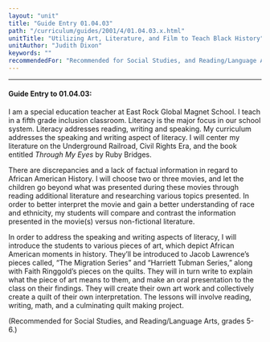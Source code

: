 ```yaml
---
layout: "unit"
title: "Guide Entry 01.04.03"
path: "/curriculum/guides/2001/4/01.04.03.x.html"
unitTitle: "Utilizing Art, Literature, and Film to Teach Black History"
unitAuthor: "Judith Dixon"
keywords: ""
recommendedFor: "Recommended for Social Studies, and Reading/Language Arts, grades 5-6."
---
```

<body>
<hr/>
<h4>
Guide Entry to 01.04.03:
</h4>
<p>
I am a special education teacher at East Rock Global Magnet School. I teach in a fifth grade inclusion classroom. Literacy is the major focus in our school system. Literacy addresses reading, writing and speaking. My curriculum addresses the speaking and writing aspect of literacy. I will center my literature on the Underground Railroad, Civil Rights Era, and the book entitled
<i>
Through My Eyes
</i>
by Ruby Bridges.
</p>
<p>
There are discrepancies and a lack of factual information in regard to African American History. I will choose two or three movies, and let the children go beyond what was presented during these movies through reading additional literature and researching various topics presented. In order to better interpret the movie and gain a better understanding of race and ethnicity, my students will compare and contrast the information presented in the movie(s) versus non-fictional literature.
</p>
<p>
In order to address the speaking and writing aspects of literacy, I will introduce the students to various pieces of art, which depict African American moments in history. They’ll be introduced to Jacob Lawrence’s pieces called, “The Migration Series” and “Harriett Tubman Series,” along with Faith Ringgold’s pieces on the quilts. They will in turn write to explain what the piece of art means to them, and make an oral presentation to the class on their findings. They will create their own art work and collectively create a quilt of their own interpretation. The lessons will involve reading, writing, math, and a culminating quilt making project.
</p>
<p>
(Recommended for Social Studies, and Reading/Language Arts, grades 5-6.)
</p>
</body>